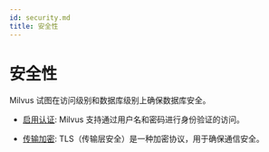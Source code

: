 ```yaml
---
id: security.md
title: 安全性
---
```


# 安全性

Milvus 试图在访问级别和数据库级别上确保数据库安全。

- [启用认证](authenticate.md): Milvus 支持通过用户名和密码进行身份验证的访问。

- [传输加密](tls.md): TLS（传输层安全）是一种加密协议，用于确保通信安全。 
